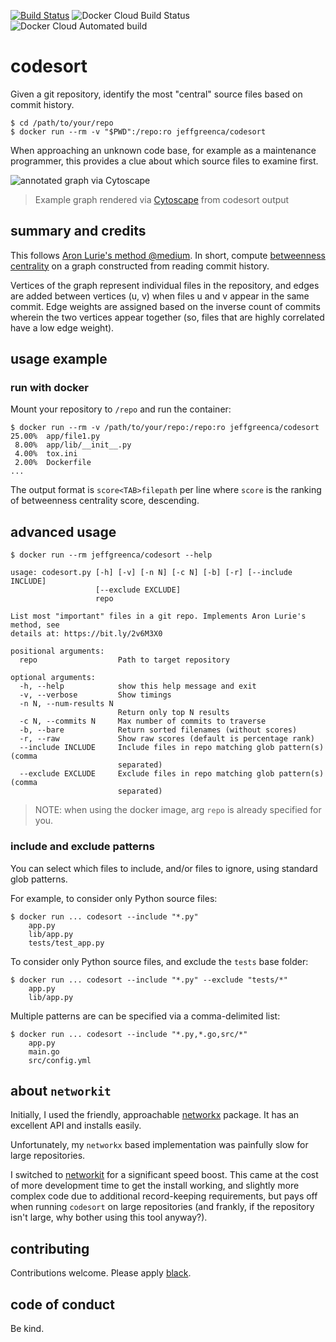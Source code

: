 [![Build Status](https://travis-ci.org/jeffgreenca/codesort.svg?branch=master)](https://travis-ci.org/jeffgreenca/codesort) ![Docker Cloud Build Status](https://img.shields.io/docker/cloud/build/jeffgreenca/codesort.svg?style=for-the-badge) ![Docker Cloud Automated build](https://img.shields.io/docker/cloud/automated/jeffgreenca/codesort.svg?style=for-the-badge)

# codesort

Given a git repository, identify the most "central" source files based on
commit history.

```
$ cd /path/to/your/repo
$ docker run --rm -v "$PWD":/repo:ro jeffgreenca/codesort
```

When approaching an unknown code base, for example as a maintenance programmer,
this provides a clue about which source files to examine first.

![annotated graph via Cytoscape](graph.png)
> Example graph rendered via [Cytoscape](https://cytoscape.org/) from codesort
> output

## summary and credits
This follows [Aron Lurie's method
@medium](https://medium.com/@a.lurie_78598/using-graph-theory-to-decide-where-to-start-reading-source-code-74a1e2ddf72).
In short, compute [betweenness
centrality](https://en.wikipedia.org/wiki/Betweenness_centrality) on a graph
constructed from reading commit history.

Vertices of the graph represent individual files in the repository, and edges
are added between vertices (u, v) when files u and v appear in the same commit.
Edge weights are assigned based on the inverse count of commits wherein the two
vertices appear together (so, files that are highly correlated have a low edge
weight).

## usage example

### run with docker
Mount your repository to `/repo` and run the container:
```
$ docker run --rm -v /path/to/your/repo:/repo:ro jeffgreenca/codesort
25.00%	app/file1.py
 8.00%	app/lib/__init__.py
 4.00%	tox.ini
 2.00%	Dockerfile
...
``` 

The output format is `score<TAB>filepath` per line where `score` is the ranking
of betweenness centrality score, descending.

## advanced usage

```
$ docker run --rm jeffgreenca/codesort --help

usage: codesort.py [-h] [-v] [-n N] [-c N] [-b] [-r] [--include INCLUDE]
                   [--exclude EXCLUDE]
                   repo

List most "important" files in a git repo. Implements Aron Lurie's method, see
details at: https://bit.ly/2v6M3X0

positional arguments:
  repo                  Path to target repository

optional arguments:
  -h, --help            show this help message and exit
  -v, --verbose         Show timings
  -n N, --num-results N
                        Return only top N results
  -c N, --commits N     Max number of commits to traverse
  -b, --bare            Return sorted filenames (without scores)
  -r, --raw             Show raw scores (default is percentage rank)
  --include INCLUDE     Include files in repo matching glob pattern(s) (comma
                        separated)
  --exclude EXCLUDE     Exclude files in repo matching glob pattern(s) (comma
                        separated)
```

> NOTE: when using the docker image, arg `repo` is already specified for you.

### include and exclude patterns

You can select which files to include, and/or files to ignore, using standard
glob patterns.

For example, to consider only Python source files:
```
$ docker run ... codesort --include "*.py"
    app.py
    lib/app.py
    tests/test_app.py
```

To consider only Python source files, and exclude the `tests` base folder:
```
$ docker run ... codesort --include "*.py" --exclude "tests/*"
    app.py
    lib/app.py
```

Multiple patterns are can be specified via a comma-delimited list:
```
$ docker run ... codesort --include "*.py,*.go,src/*"
    app.py
    main.go
    src/config.yml
```

## about `networkit`

Initially, I used the friendly, approachable
[networkx](http://networkx.github.io/) package.  It has an excellent API and
installs easily.

Unfortunately, my `networkx` based implementation was painfully slow for large
repositories.

I switched to [networkit](https://networkit.github.io/) for a significant speed
boost.  This came at the cost of more development time to get the install
working, and slightly more complex code due to additional record-keeping
requirements, but pays off when running `codesort` on large repositories (and
frankly, if the repository isn't large, why bother using this tool anyway?).

## contributing

Contributions welcome.  Please apply [black](https://github.com/python/black).

## code of conduct

Be kind.
